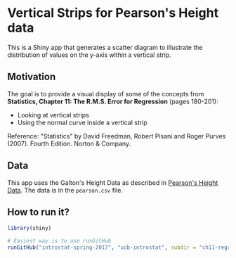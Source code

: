 # Vertical Strips for Pearson's Height data

This is a Shiny app that generates a scatter diagram to illustrate the 
distribution of values on the y-axis within a vertical strip.


## Motivation

The goal is to provide a visual display of some of the concepts from 
__Statistics, Chapter 11: The R.M.S. Error for Regression__ (pages 180-201):

- Looking at vertical strips
- Using the normal curve inside a vertical strip

Reference: "Statistics" by David Freedman, Robert Pisani and Roger 
Purves (2007). Fourth Edition. Norton & Company.


## Data

This app uses the Galton's Height Data as described in [Pearson's Height Data](http://www.math.uah.edu/stat/data/Pearson.csv). The data is in the `pearson.csv` file.


## How to run it?


```R
library(shiny)

# Easiest way is to use runGitHub
runGitHub("introstat-spring-2017", "ucb-introstat", subdir = "ch11-regression-strips")
```
